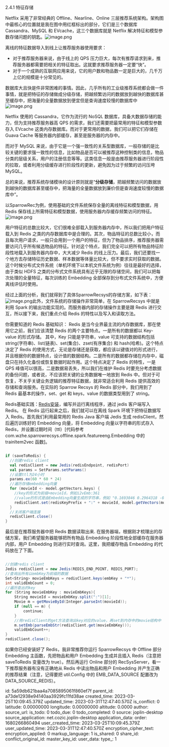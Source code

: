 2.4.1 特征存储

Netflix 采用了非常经典的 Offline、Nearline、Online 三层推荐系统架构。架构图中最核心的位置就是我在图中用红框标出的部分，它们是三个数据库 Cassandra、MySQL 和 EVcache，这三个数据库就是 Netflix 解决特征和模型参数存储问题的钥匙。![image.png](:/0829faba213d44a4959cbf6001069887)

离线的特征数据导入到线上让推荐服务器使用要求：

* 对于推荐服务器来说，由于线上的 QPS 压力巨大，每次有推荐请求到来，推荐服务器都需要把相关的特征取出。这就要求推荐服务器一定要“快”。
* 对于一个成熟的互联网应用来说，它的用户数和物品数一定是巨大的，几千万上亿的规模是十分常见的。

数据库大且快是件非常困难的事情。因此，几乎所有的工业级推荐系统都会做一件事情，就是把特征的存储做成分级存储，把越频繁访问的数据放到越快的数据库甚至缓存中，把海量的全量数据放到便宜但是查询速度较慢的数据库中![image.png](:/6ad74fdc43374757ae46d1514ac6eaaa)

Netflix 使用的 Cassandra，它作为流行的 NoSQL 数据库，具备大数据存储的能力，但为支持推荐服务器高 QPS 的需求，我们还需要把最常用的特征和模型参数存入 EVcache 这类内存数据库。而对于更常用的数据，我们可以把它们存储在 Guava Cache 等服务器内部缓存，甚至是服务器的内存中。

而对于 MySQL 来说，由于它是一个强一致性的关系型数据库，一般存储的是比较关键的要求强一致性的信息，比如物品是否可以被推荐这种控制类的信息，物品分类的层级关系，用户的注册信息等等。这类信息一般是由推荐服务器进行阶段性的拉取，或者利用分级缓存进行阶段性的更新，避免因为过于频繁的访问压垮 MySQL。

总的来说，推荐系统存储模块的设计原则就是“**分级存储**，把越频繁访问的数据放到越快的数据库甚至缓存中，把海量的全量数据放到廉价但是查询速度较慢的数据库中”。

以SparrowRec为例，使用基础的文件系统保存全量的离线特征和模型数据，用 Redis 保存线上所需特征和模型数据，使用服务器内存缓存频繁访问的特征。![image.png](:/173ae4cc48e145d59edf032ac7b8efa4)

用户特征的总数比较大，它们很难全部载入到服务器内存中，所以我们把用户特征载入到 Redis 之类的内存数据库中是合理的。其次，物品特征的总数比较小，而且每次用户请求，一般只会用到一个用户的特征，但为了物品排序，推荐服务器需要访问几乎所有候选物品的特征。针对这个特点，我们完全可以把所有物品特征阶段性地载入到服务器内存中，大大减少 Redis 的线上压力。最后，我们还要找一个地方去存储特征历史数据、样本数据等体量比较大，但不要求实时获取的数据。这个时候分布式文件系统（单机环境下以本机文件系统为例）往往是最好的选择，由于类似 HDFS 之类的分布式文件系统具有近乎无限的存储空间，我们可以把每次处理的全量特征，每次训练的 Embedding 全部保存到分布式文件系统中，方便离线评估时使用。

经过上面的分析，我们就得到了具体SparrowRecsys的存储方案，如下表：![image.png](:/03c2b678b7ff476ebdafe76912b1657d)此外，文件系统的存储操作非常简单，在 SparrowRecsys 中就是利用 Spark 的输出功能实现的。而服务器内部的存储操作主要是跟 Redis 进行交互，所以接下来，我们重点介绍 Redis 的特性以及写入和读取方法。

你需要知道的 Redis 基础知识： Redis 是当今业界最主流的内存数据库，那在使用它之前，我们应该清楚 Redis 的两个主要特点。一是所有的数据都以 Key-value 的形式存储。 其中，Key 只能是字符串，value 可支持的数据结构包括 string(字符串)、list(链表)、set(集合)、zset(有序集合) 和 hash(哈希)。这个特点决定了 Redis 的使用方式，无论是存储还是获取，都应该以键值对的形式进行，并且根据你的数据特点，设计值的数据结构。二是所有的数据都存储在内存中，磁盘只在持久化备份或恢复数据时起作用。这个特点决定了 Redis 的特性，一是 QPS 峰值可以很高，二是数据易丢失，所以我们在维护 Redis 时要充分考虑数据的备份问题，或者说，不应该把关键的业务数据唯一地放到 Redis 中。但对于可恢复，不关乎关键业务逻辑的推荐特征数据，就非常适合利用 Redis 提供高效的存储和查询服务。在实际的 Sparrow Recsys 的 Redis 部分中，我们用到了 Redis 最基本的操作，set、get 和 keys，value 的数据类型用到了 string。

Redis基础实践：[Redis安装](http://www.redis.cn/download.html)，编写并运行离线程序，通过 jedis 客户端写入 Redis。 在 Redis 运行起来之后，我们就可以在离线 Spark 环境下把特征数据写入 Redis。首先我们利用最常用的 Redis Java 客户端 Jedis 生成 redisClient，然后遍历训练好的 Embedding 向量，将 Embedding 向量以字符串的形式存入 Redis，并设置过期时间（ttl）[代码参考 com.wzhe.sparrowrecsys.offline.spark.featureeng.Embedding 中的 trainItem2vec 函数]。

```scala

if (saveToRedis) {
  //创建redis client
  val redisClient = new Jedis(redisEndpoint, redisPort)
  val params = SetParams.setParams()
  //设置ttl为24小时
  params.ex(60 * 60 * 24)
  //遍历存储embedding向量
  for (movieId <- model.getVectors.keys) {
    //key的形式为前缀+movieId，例如i2vEmb:361
    //value的形式是由Embedding向量生成的字符串，例如 "0.1693846 0.2964318 -0.13044095 0.37574086 0.55175656 0.03217995 1.327348 -0.81346786 0.45146862 0.49406642"
    redisClient.set(redisKeyPrefix + ":" + movieId, model.getVectors(movieId).mkString(" "), params)
  }
  //关闭客户端连接
  redisClient.close()
}
```

最后是在推荐服务器中把 Redis 数据读取出来. 在服务器端，根据刚才梳理出的存储方案，我们希望服务器能够把所有物品 Embedding 阶段性地全部缓存在服务器内部，用户 Embedding 则进行实时查询。这里，我把缓存物品 Embedding 的代码放在了下面。

```scala

//创建redis client
Jedis redisClient = new Jedis(REDIS_END_POINT, REDIS_PORT);
//查询出所有以embKey为前缀的数据
Set<String> movieEmbKeys = redisClient.keys(embKey + "*");
int validEmbCount = 0;
//遍历查出的key
for (String movieEmbKey : movieEmbKeys){
    String movieId = movieEmbKey.split(":")[1];
    Movie m = getMovieById(Integer.parseInt(movieId));
    if (null == m) {
        continue;
    }
    //用redisClient的get方法查询出key对应的value，再set到内存中的movie结构中
    m.setEmb(parseEmbStr(redisClient.get(movieEmbKey)));
    validEmbCount++;
}
redisClient.close();
```

如果你已经安装好了 Redis，我非常推荐你运行 SparrowRecsys 中 Offline 部分 Embedding 主函数，先把物品和用户 Embedding 生成并且插入 Redis（注意把 saveToRedis 变量改为 true）。然后再运行 Online 部分的 RecSysServer，看一下推荐服务器有没有正确地从 Redis 中读出物品和用户 Embedding 并产生正确的推荐结果（注意，记得要把 util.Config 中的 EMB_DATA_SOURCE 配置改为 DATA_SOURCE_REDIS）。


id: 5a59db621baa4a7085895061f860ef7f
parent_id: a73de12938e94140aa3929fc11fd38ae
created_time: 2023-03-25T10:09:45.379Z
updated_time: 2023-03-31T12:47:40.570Z
is_conflict: 0
latitude: 0.00000000
longitude: 0.00000000
altitude: 0.0000
author: 
source_url: 
is_todo: 0
todo_due: 0
todo_completed: 0
source: joplin-desktop
source_application: net.cozic.joplin-desktop
application_data: 
order: 1680266860494
user_created_time: 2023-03-25T10:09:45.379Z
user_updated_time: 2023-03-31T12:47:40.570Z
encryption_cipher_text: 
encryption_applied: 0
markup_language: 1
is_shared: 0
share_id: 
conflict_original_id: 
master_key_id: 
user_data: 
type_: 1
